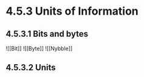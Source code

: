 # 4.5.3 Units of Information

## 4.5.3.1 Bits and bytes 
![[Bit]]
![[Byte]]
![[Nybble]]


## 4.5.3.2 Units